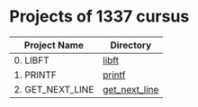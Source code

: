 # Projects of 1337 cursus


| Project Name           | Directory                            |
| ---------------------- | ------------------------------------ |
| 0. LIBFT               | [libft](./libft)                     |
| 1. PRINTF              | [printf](./printf)                   |
| 2. GET_NEXT_LINE       | [get_next_line](./get_next_line)     |

